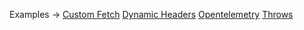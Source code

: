 <p class="ExampleLinks">Examples <span class="ExampleLinksTitleSeparator">-></span> <a href="../../examples/transport-http/custom-fetch">Custom Fetch</a> <span class="ExampleLinksSeparator"></span> <a href="../../examples/transport-http/dynamic-headers">Dynamic Headers</a> <span class="ExampleLinksSeparator"></span> <a href="../../examples/extension/opentelemetry">Opentelemetry</a> <span class="ExampleLinksSeparator"></span> <a href="../../examples/extension/throws">Throws</a></p>
